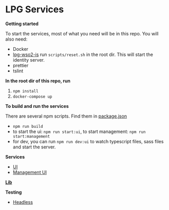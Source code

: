 # LPG Services

**Getting started**

To start the services, most of what you need will be in this repo. You will also need:

* Docker
* [lpg-wso2-is](https://github.com/Civil-Service-Human-Resources/lpg-wso2-is) run `scripts/reset.sh` in the root dir. This will start the identity server.
* prettier
* tslint

**In the root dir of this repo, run**

1. `npm install`
2. `docker-compose up`

**To build and run the services**

There are several npm scripts. Find them in [package.json](package.json)

* `npm run build`
* to start the ui: `npm run start:ui`, to start management: `npm run start:management`
* for dev, you can run `npm run dev:ui` to watch typescript files, sass files and start  the server.
 

**Services**

* [UI](src/ui)
* [Management UI](src/management-ui)

**[Lib](src/lib)**

**Testing**

* [Headless](test/headless)

